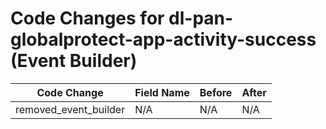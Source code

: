 # Code Changes for dl-pan-globalprotect-app-activity-success (Event Builder)

| Code Change | Field Name | Before | After |
|-------------|------------|--------|-------|
| removed_event_builder | N/A | N/A | N/A |